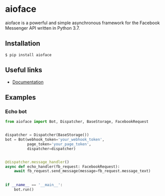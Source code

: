 # aioface

aioface is a powerful and simple asynchronous framework for the Facebook Messenger API written in Python 3.7.

## Installation

```console
$ pip install aioface
```

## Useful links

* [Documentation](https://kirillkuzin.github.io/aioface/)

## Examples

### Echo bot

```Python
from aioface import Bot, Dispatcher, BaseStorage, FacebookRequest


dispatcher = Dispatcher(BaseStorage())
bot = Bot(webhook_token='your_webhook_token',
          page_token='your_page_token',
          dispatcher=dispatcher)


@dispatcher.message_handler()
async def echo_handler(fb_request: FacebookRequest):
    await fb_request.send_message(message=fb_request.message_text)
    
    
if __name__ == '__main__':
    bot.run()
```
